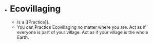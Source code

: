 - # Ecovillaging
	- Is a [[Practice]].
	- You can Practice Ecovillaging no matter where you are. Act as if everyone is part of your village. Act as if your village is the whole Earth.